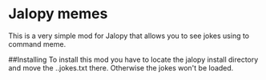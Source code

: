 # Jalopy memes
This is a very simple mod for Jalopy that allows you to see jokes using to command meme.

##Installing
To install this mod you have to locate the jalopy install directory and move the ..jokes.txt there. Otherwise the jokes won't be loaded.
